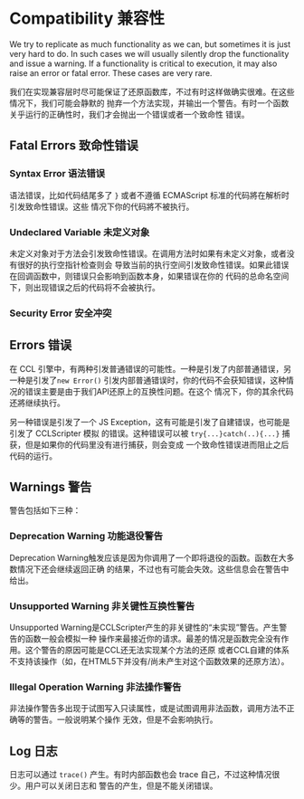 Compatibility 兼容性
============================================
We try to replicate as much functionality as we can, but sometimes it is just 
very hard to do. In such cases we will usually silently drop the functionality
and issue a warning. If a functionality is critical to execution, it may also
raise an error or fatal error. These cases are very rare.

我们在实现兼容层时尽可能保证了还原函数库，不过有时这样做确实很难。在这些情况下，我们可能会静默的
抛弃一个方法实现，并输出一个警告。有时一个函数关乎运行的正确性时，我们才会抛出一个错误或者一个致命性
错误。

Fatal Errors 致命性错误
--------------------------------------------

### Syntax Error 语法错误
语法错误，比如代码结尾多了 `}` 或者不遵循 ECMAScript 标准的代码將在解析时引发致命性错误。这些
情况下你的代码將不被执行。

### Undeclared Variable 未定义对象
未定义对象对于方法会引发致命性错误。在调用方法时如果有未定义对象，或者没有很好的执行空指针检查则会
导致当前的执行空间引发致命性错误。如果此错误在回调函数中，则错误只会影响到函数本身，如果错误在你的
代码的总命名空间下，则出现错误之后的代码将不会被执行。

### Security Error 安全冲突

Errors 错误
---------------------------------------------
在 CCL 引擎中，有两种引发普通错误的可能性。一种是引发了内部普通错误，另一种是引发了`new Error()`
引发内部普通错误时，你的代码不会获知错误，这种情况的错误主要是由于我们API还原上的互换性问题。在这个
情况下，你的其余代码还將继续执行。

另一种错误是引发了一个 JS Exception，这有可能是引发了自建错误，也可能是引发了 CCLScripter 模拟
的错误。这种错误可以被 `try{...}catch(..){...}` 捕获，但是如果你的代码里没有进行捕获，则会变成
一个致命性错误进而阻止之后代码的运行。


Warnings 警告
----------------------------------------------
警告包括如下三种：

### Deprecation Warning 功能退役警告
Deprecation Warning触发应该是因为你调用了一个即将退役的函数。函数在大多数情况下还会继续返回正确
的结果，不过也有可能会失效。这些信息会在警告中给出。

### Unsupported Warning 非关键性互换性警告
Unsupported Warning是CCLScripter产生的非关键性的“未实现”警告。产生警告的函数一般会模拟一种
操作来最接近你的请求。最差的情况是函数完全没有作用。这个警告的原因可能是CCL还无法实现某个方法的还原
或者CCL自建的体系不支持该操作（如，在HTML5下并没有/尚未产生对这个函数效果的还原方法）。

### Illegal Operation Warning 非法操作警告
非法操作警告多出现于试图写入只读属性，或是试图调用非法函数，调用方法不正确等的警告。一般说明某个操作
无效，但是不会影响执行。

Log 日志
----------------------------------------------
日志可以通过 `trace()` 产生。有时内部函数也会 trace 自己，不过这种情况很少。用户可以关闭日志和
警告的产生，但是不能关闭错误。
